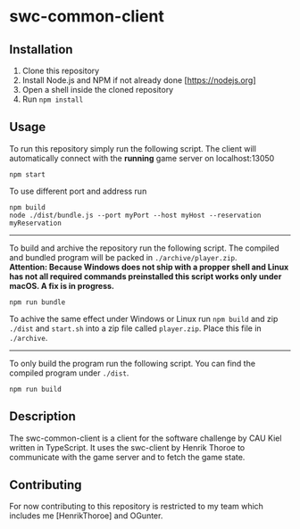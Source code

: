 # swc-common-client

## Installation
1. Clone this repository
2. Install Node.js and NPM if not already done [https://nodejs.org]
3. Open a shell inside the cloned repository
4. Run `npm install`

## Usage
To run this repository simply run the following script. The client will automatically connect with the **running** game server on localhost:13050
```
npm start
```
To use different port and address run
```
npm build
node ./dist/bundle.js --port myPort --host myHost --reservation myReservation
```

---

To build and archive the repository run the following script.
The compiled and bundled program will be packed in `./archive/player.zip`.<br>
**Attention: Because Windows does not ship with a propper shell and Linux has not all required commands preinstalled this script works only under macOS. A fix is in progress.**
```
npm run bundle
```
To achive the same effect under Windows or Linux run `npm build` and zip `./dist` and `start.sh` into a zip file called `player.zip`. Place this file in `./archive`.

---

To only build the program run the following script. You can find the compiled program under `./dist`.
```
npm run build
```

## Description
The swc-common-client is a client for the software challenge by CAU Kiel written in TypeScript. It uses the swc-client by Henrik Thoroe to communicate with the game server and to fetch the game state. 

## Contributing
For now contributing to this repository is restricted to my team which includes me [HenrikThoroe] and OGunter.
